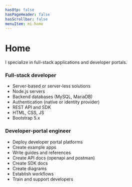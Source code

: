 ```yaml
---
hasOtp: false
hasPageHeader: false
hasScrollbar: false
menuItem: mi-home
---
```


# Home

I specialize in full-stack applications and developer portals.

<div class="row">
<div class="col-12 col-md-6">

### Full-stack developer

* Server-based or server-less solutions
* Node.js servers
* Backend databases (MySQL, MariaDB)
* Authentication (native or identity provider)
* REST API and SDK
* HTML, CSS, JS
* Bootstrap 5.x

</div>
<div class="col-12 col-md-6">

### Developer-portal engineer

* Deploy developer portal platforms
* Create example apps
* Write guides and references
* Create API docs (openapi and postman)
* Create SDK docs
* Create diagrams
* Establish workflows
* Train and support developers

</div>
</div>